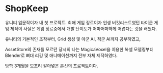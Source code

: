 # ShopKeep
유니티 입문작이자 내 첫 프로젝트.
최애 게임 장르이자 인생 버킷리스트였던 타이쿤 게임 제작이 사실은
게임 장르중에서 개발 난이도가 어마어마하게 어렵다는 것을 배웠다.

유니티의 기본적인 조작부터, Grid 생성 및 아군 AI, 적군 AI까지 공부하였고,

AssetStore의 존재를 모르던 당시의 나는
MagicaVoxel을 이용한 복셀 모델링부터 Blender로 뼈대 리깅 및 애니메이션까지 전부 자체 제작하였다.

방학 3개월을 모조리 갈아넣은 혼신의 프로젝트이다.
